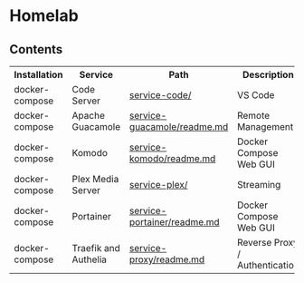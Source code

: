 # Homelab

## Contents

<table>
  <tr>
    <th>Installation</th>
    <th>Service</th>
    <th>Path</th>
	<th>Description</th>
  </tr>
  <tr>
    <td>docker-compose</td>
    <td>Code Server</td>
    <td><a href="docker-compose/service-code/">service-code/</a></td>
	<td>VS Code</td>
  </tr>
  <tr>
    <td>docker-compose</td>
    <td>Apache Guacamole</td>
    <td><a href="docker-compose/service-guacamole/readme.md">service-guacamole/readme.md</a></td>
	<td>Remote Management</td>
  </tr>
  <tr>
    <td>docker-compose</td>
    <td>Komodo</td>
    <td><a href="docker-compose/service-komodo/readme.md">service-komodo/readme.md</a></td>
	<td>Docker Compose Web GUI</td>
  </tr>
  <tr>
    <td>docker-compose</td>
    <td>Plex Media Server</td>
    <td><a href="docker-compose/service-plex/">service-plex/</a></td>
	<td>Streaming</td>
  </tr>
  <tr>
    <td>docker-compose</td>
    <td>Portainer</td>
    <td><a href="docker-compose/service-portainer/readme.md">service-portainer/readme.md</a></td>
	<td>Docker Compose Web GUI</td>
  </tr>
  <tr>
    <td>docker-compose</td>
    <td>Traefik and Authelia</td>
    <td><a href="docker-compose/service-proxy/readme.md">service-proxy/readme.md</a></td>
	<td>Reverse Proxy / Authentication</td>
  </tr>
</table>
